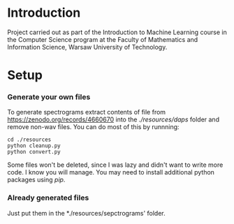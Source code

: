 # Introduction
Project carried out as part of the Introduction to Machine Learning course in the Computer Science program at the Faculty of Mathematics and Information Science, Warsaw University of Technology.

# Setup
### Generate your own files
To generate spectrograms extract contents of file from https://zenodo.org/records/4660670 into the *./resources/daps* folder and remove non-wav files. You can do most of this by runnning:
```
cd ./resources 
python cleanup.py
python convert.py
```
Some files won't be deleted, since I was lazy and didn't want to write more code. I know you will manage.
You may need to install additional python packages using *pip*.

### Already generated files
Just put them in the *./resources/sepctrograms' folder.